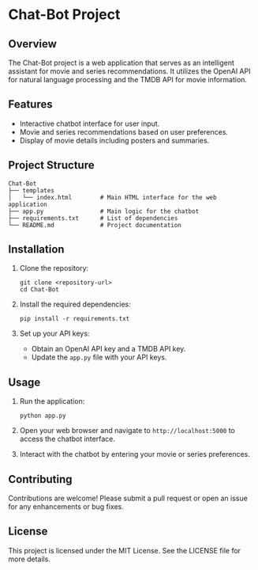 # Chat-Bot Project

## Overview
The Chat-Bot project is a web application that serves as an intelligent assistant for movie and series recommendations. It utilizes the OpenAI API for natural language processing and the TMDB API for movie information.

## Features
- Interactive chatbot interface for user input.
- Movie and series recommendations based on user preferences.
- Display of movie details including posters and summaries.

## Project Structure
```
Chat-Bot
├── templates
│   └── index.html        # Main HTML interface for the web application
├── app.py                # Main logic for the chatbot
├── requirements.txt      # List of dependencies
└── README.md             # Project documentation
```

## Installation

1. Clone the repository:
   ```
   git clone <repository-url>
   cd Chat-Bot
   ```

2. Install the required dependencies:
   ```
   pip install -r requirements.txt
   ```

3. Set up your API keys:
   - Obtain an OpenAI API key and a TMDB API key.
   - Update the `app.py` file with your API keys.

## Usage

1. Run the application:
   ```
   python app.py
   ```

2. Open your web browser and navigate to `http://localhost:5000` to access the chatbot interface.

3. Interact with the chatbot by entering your movie or series preferences.

## Contributing
Contributions are welcome! Please submit a pull request or open an issue for any enhancements or bug fixes.

## License
This project is licensed under the MIT License. See the LICENSE file for more details.